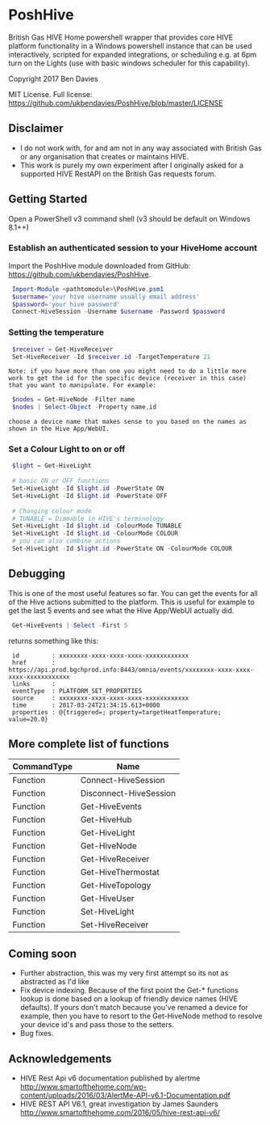 # PoshHive
British Gas HIVE Home powershell wrapper that provides core HIVE platform functionality in a Windows powershell instance
that can be used interactively, scripted for expanded integrations, or scheduling e.g. at 6pm turn on the Lights (use with 
basic windows scheduler for this capability).

Copyright 2017 Ben Davies

MIT License. Full license: https://github.com/ukbendavies/PoshHive/blob/master/LICENSE

## Disclaimer
- I do not work with, for and am not in any way associated with British Gas or any organisation that creates or maintains HIVE. 
- This work is purely my own experiment after I originally asked for a supported HIVE RestAPI on the British Gas requests forum.

## Getting Started
Open a PowerShell v3 command shell (v3 should be default on Windows 8.1++)
 
### Establish an authenticated session to your HiveHome account
Import the PoshHive module downloaded from GitHub: https://github.com/ukbendavies/PoshHive.

   ```powershell
    Import-Module <pathtomodule>\PoshHive.psm1
    $username='your hive username usually email address'
    $password='your hive password'
    Connect-HiveSession -Username $username -Password $password
   ```

### Setting the temperature

   ```powershell
    $receiver = Get-HiveReceiver
    Set-HiveReceiver -Id $receiver.id -TargetTemperature 21
   ```
    Note: if you have more than one you might need to do a little more 
    work to get the id for the specific device (receiver in this case) 
    that you want to manipulate. For example: 

   ```powershell
    $nodes = Get-HiveNode -Filter name
    $nodes | Select-Object -Property name,id
   ```
    choose a device name that makes sense to you based on the names as 
    shown in the Hive App/WebUI.


### Set a Colour Light to on or off

   ```powershell
    $light = Get-HiveLight
    
    # basic ON or OFF functions
    Set-HiveLight -Id $light.id -PowerState ON
    Set-HiveLight -Id $light.id -PowerState OFF
    
    # Changing colour mode
    # TUNABLE = Dimmable in HIVE's terminology
    Set-HiveLight -Id $light.id -ColourMode TUNABLE
    Set-HiveLight -Id $light.id -ColourMode COLOUR
    # you can also combine actions
    Set-HiveLight -Id $light.id -PowerState ON -ColourMode COLOUR
   ```

## Debugging

This is one of the most useful features so far. You can get the events
for all of the Hive actions submitted to the platform. This is useful for example
to get the last 5 events and see what the Hive App/WebUI actually did.

   ```powershell
    Get-HiveEvents | Select -First 5
   ```
   returns something like this:
   
   ```
    id         : xxxxxxxx-xxxx-xxxx-xxxx-xxxxxxxxxxxx
    href       : https://api.prod.bgchprod.info:8443/omnia/events/xxxxxxxx-xxxx-xxxx-xxxx-xxxxxxxxxxxx
    links      :
    eventType  : PLATFORM_SET_PROPERTIES
    source     : xxxxxxxx-xxxx-xxxx-xxxx-xxxxxxxxxxxx
    time       : 2017-03-24T21:34:15.613+0000
    properties : @{triggered=; property=targetHeatTemperature; value=20.0}
   ```

## More complete list of functions

CommandType | Name
--- | --- 
   Function |  Connect-HiveSession
   Function |  Disconnect-HiveSession
   Function |  Get-HiveEvents
   Function |  Get-HiveHub
   Function |  Get-HiveLight
   Function |  Get-HiveNode
   Function |  Get-HiveReceiver
   Function |  Get-HiveThermostat
   Function |  Get-HiveTopology
   Function |  Get-HiveUser
   Function |  Set-HiveLight
   Function |  Set-HiveReceiver

## Coming soon
- Further abstraction, this was my very first attempt so its not as abstracted as I'd like
- Fix device indexing. Because of the first point the Get-* functions lookup is done based 
  on a lookup of friendly device names (HIVE defaults). If yours don't match because you've
  renamed a device for example, then you have to resort to the Get-HiveNode method to resolve
  your device id's and pass those to the setters.
- Bug fixes.


## Acknowledgements
- HIVE Rest Api v6 documentation published by alertme
  http://www.smartofthehome.com/wp-content/uploads/2016/03/AlertMe-API-v6.1-Documentation.pdf
- HIVE REST API V6.1, great investigation by James Saunders
  http://www.smartofthehome.com/2016/05/hive-rest-api-v6/
